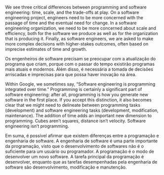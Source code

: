 We see three critical differences between programming and software engineering: time, scale, and the trade-offs at play. On a software engineering project, engineers need to be more concerned with the passage of time and the eventual need for change. In a software engineering organization, we need to be more concerned about scale and efficiency, both for the software we produce as well as for the organization that is producing it. Finally, as software engineers, we are asked to make more complex decisions with higher-stakes outcomes, often based on imprecise estimates of time and growth.

Os engenheiros de software precisam se preocupar com a atualização do programa que criam, porque com o passar do tempo existirão programas mais atuais e modernos. Além disso, é necessária a tomada de decisões arriscadas e imprecisas para que possa haver inovação na área. 


Within Google, we sometimes say, “Software engineering is programming integrated over time.” Programming is certainly a significant part of software engineering: after all, programming is how you generate new software in the first place. If you accept this distinction, it also becomes clear that we might need to delineate between programming tasks (development) and software engineering tasks (development, modification, maintenance). The addition of time adds an important new dimension to programming. Cubes aren’t squares, distance isn’t velocity. Software engineering isn’t programming.

Em suma, é possível afirmar que existem diferenças entre a programação e engenharia de software. A engenharia de software é uma parte importante da programação, visto que o desenvolvimento de softwares não é o suficiente para um usuário ou programador. A programação é o modo de desenvolver um novo software. A tarefa principal da programação é desenvolver, enquanto que as tarefas desempenhadas pela engenharia de software são desenvolvimento, modificação e manutenção. 
